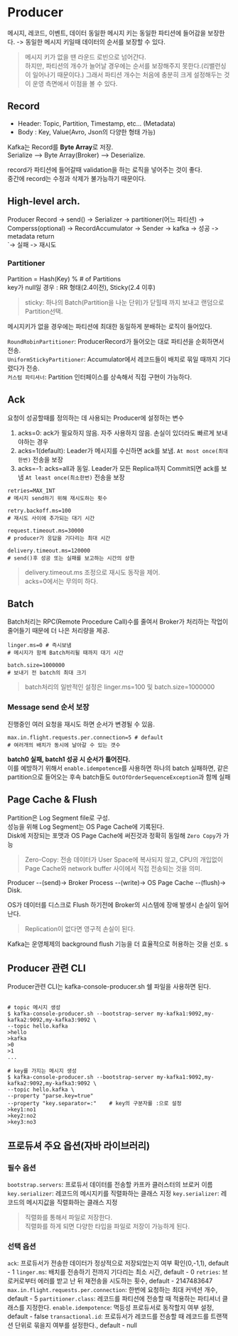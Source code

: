 # Producer

메시지, 레코드, 이벤트, 데이터
동일한 메시지 키는 동일한 파티션에 들어감을 보장한다. -> 동일한 메시지 키일때 데이터의 순서를 보장할 수 있다.  
> 메시지 키가 없을 땐 라운드 로빈으로 넘어간다.  
> 하지만, 파티션의 개수가 늘어날 경우에는 순서를 보장해주지 못한다.(리밸런싱이 일어나기 때문이다.)
> 그래서 파티션 개수는 처음에 충분히 크게 설정해두는 것이 운영 측면에서 이점을 볼 수 있다.

## Record
- Header: Topic, Partition, Timestamp, etc... (Metadata)
- Body : Key, Value(Avro, Json의 다양한 형태 가능)

Kafka는 Record를 **Byte Array**로 저장.  
Serialize --> Byte Array(Broker) --> Deserialize.  

record가 파티션에 들어갈때 validation을 하는 로직을 넣어주는 것이 좋다.  
중간에 record는 수정과 삭제가 불가능하기 때문이다.  

## High-level arch.

Producer Record -> send() -> Serializer -> partitioner(어느 파티션) -> Comperss(optional) -> RecordAccumulator 
-> Sender -> kafka -> 성공 -> metadata return 
                \
                 `-> 실패 -> 재시도

### Partitioner
Partition = Hash(Key) % # of Partitions  
key가 null일 경우 : RR 형태(2.4이전), Sticky(2.4 이후)
> sticky: 하나의 Batch(Partition을 나눈 단위)가 닫힐때 까지 보내고 랜덤으로 Partition선택.

메시지키가 없을 경우에는 파티션에 최대한 동일하게 분배하는 로직이 들어있다.

`RoundRobinPartitioner`: ProducerRecord가 들어오는 대로 파티션을 순회하면서 전송.  
`UniformStickyPartitioner`: Accumulator에서 레코드들이 배치로 묶일 때까지 기다렸다가 전송.  
`커스텀 파티셔너`: Partition 인터페이스를 상속해서 직접 구현이 가능하다.

## Ack
요청이 성공할때를 정의하는 데 사용되는 Producer에 설정하는 변수
1. acks=0: ack가 필요하지 않음. 자주 사용하지 않음. 손실이 있더라도 빠르게 보내야하는 경우
2. acks=1(default): Leader가 메시지를 수신하면 ack를 보냄. `At most once(최대한번)` 전송을 보장
3. acks=-1: acks=all과 동일. Leader가 모든 Replica까지 Commit되면 ack를 보냄 `At least once(최소한번)` 전송을 보장

```shell
retries=MAX_INT
# 메시지 send하기 위해 재시도하는 횟수

retry.backoff.ms=100
# 재시도 사이에 추가되는 대기 시간

request.timeout.ms=30000
# producer가 응답을 기다리는 최대 시간

delivery.timeout.ms=120000
# send()후 성공 또는 실패를 보고하는 시간의 상한
```
> delivery.timeout.ms 조정으로 재시도 동작을 제어.  
> acks=0에서는 무의미 하다.

## Batch
Batch처리는 RPC(Remote Procedure Call)수를 줄여서 Broker가 처리하는 작업이 줄어들기 때문에 더 나은 처리량을 제공.

```shell
linger.ms=0 # 즉시보냄
# 메시지가 함께 Batch처리될 때까지 대기 시간

batch.size=1000000
# 보내기 전 batch의 최대 크기
```
> batch처리의 일반적인 설정은 linger.ms=100 및 batch.size=1000000

### Message send 순서 보장
진행중인 여러 요청을 재시도 하면 순서가 변경될 수 있음.  

```shell
max.in.flight.requests.per.connection=5 # default
# 여러개의 배치가 동시에 날아갈 수 있는 갯수
```

**batch0 실패, batch1 성공 시 순서가 틀어진다.**  
이를 예방하기 위해서 `enable.idempotence`를 사용하면 하나의 batch 실패하면, 같은 partition으로 들어오는 후속 batch들도 `OutOfOrderSequenceException`과 함께 실패

## Page Cache & Flush

Partition은 Log Segment file로 구성.  
성능을 위해 Log Segment는 OS Page Cache에 기록된다.  
Disk에 저장되는 포맷과 OS Page Cache에 써진것과 정확히 동일해 `Zero Copy`가 가능
> Zero-Copy: 전송 데이터가 User Space에 복사되지 않고, CPU의 개입없이 Page Cache와 network buffer 사이에서 직접 전송되는 것을 의미.

Producer --(send)-> Broker Process --(write)-> OS Page Cache --(flush)-> Disk.  

OS가 데이터를 디스크로 Flush 하기전에 Broker의 시스템에 장애 발생시 손실이 일어난다.  
> Replication이 없다면 영구적 손실이 된다.  

Kafka는 운영체제의 background flush 기능을 더 효율적으로 허용하는 것을 선호.  s

## Producer 관련 CLI

Producer관련 CLI는 kafka-console-producer.sh 쉘 파일을 사용하면 된다.

```shell

# topic 메시지 생성
$ kafka-console-producer.sh --bootstrap-server my-kafka1:9092,my-kafka2:9092,my-kafka3:9092 \
--topic hello.kafka
>hello
>kafka
>0
>1
...

# key를 가지는 메시지 생성
$ kafka-console-producer.sh --bootstrap-server my-kafka1:9092,my-kafka2:9092,my-kafka3:9092 \
--topic hello.kafka \
--property "parse.key=true"
--property "key.separator=:"    # key의 구분자를 :으로 설정
>key1:no1
>key2:no2
>key3:no3
```

## 프로듀셔 주요 옵션(자바 라이브러리)
### 필수 옵션
`bootstrap.servers`: 프로듀서 데이터를 전송할 카프카 클러스터의 브로커 이름
`key.serializer`: 레코드의 메시지키를 직렬화하는 클래스 지정
`key.serializer`: 레코드의 메시지값을 직렬화하는 클래스 지정
> 직렬화를 통해서 파일로 저장한다.  
> 직렬화를 하게 되면 다양한 타입을 파일로 저장이 가능하게 된다.  

### 선택 옵션
`ack`: 프로듀서가 전송한 데이터가 정상적으로 저장되었는지 여부 확인(0,-1,1), default - 1
`linger.ms`: 배치를 전송하기 전까지 기다리는 최소 시간, default - 0
`retries`: 브로커로부터 에러를 받고 난 뒤 재전송을 시도하는 횟수, default - 2147483647
`max.in.flight.requests.per.connection`: 한번에 요청하는 최대 커넥션 개수, default - 5
`partitioner.class`: 레코드를 파티션에 전송할 때 적용하는 파티셔너 클래스를 지정한다.
`enable.idempotence`: 멱등성 프로듀서로 동작할지 여부 설정, default - false
`transactional.id`: 프로듀서가 레코드를 전송할 때 레코드를 트랜잭션 단위로 묶을지 여부를 설정한다., default - null
